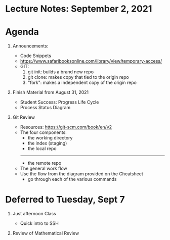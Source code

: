 # Lecture Notes: September 2, 2021

# Agenda
  1. Announcements:
     * Code Snippets
     * https://www.safaribooksonline.com/library/view/temporary-access/
     * GIT:
       1. git init: builds a brand new repo
       2. git clone: makes copy that tied to the origin repo
       3. "fork":  makes a independent copy of the origin repo

  1. Finish Material from August 31, 2021
     * Student Success:  Progress Life Cycle
     * Process Status Diagram

  1. Git Review
     * Resources: https://git-scm.com/book/en/v2
     * The four components:
       - the working directory
       - the index (staging)
       - the local repo
       ----------------------
       - the remote repo
     * The general work flow
     * Use the flow from the diagram provided on the Cheatsheet
       - go through each of the various commands

# Deferred to Tuesday, Sept 7

  1. Just afternoon Class
     - Quick intro to SSH

  1. Review of Mathematical Review
